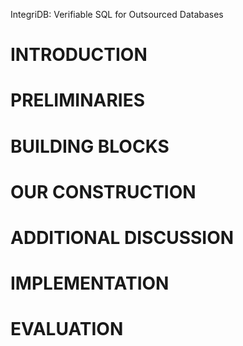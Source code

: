 IntegriDB: Verifiable SQL for Outsourced Databases

# INTRODUCTION



# PRELIMINARIES

# BUILDING BLOCKS

# OUR CONSTRUCTION

# ADDITIONAL DISCUSSION

# IMPLEMENTATION

# EVALUATION

